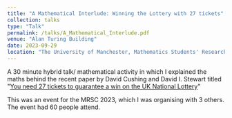 ```yaml
---
title: "A Mathematical Interlude: Winning the Lottery with 27 tickets"
collection: talks
type: "Talk"
permalink: /talks/A_Mathematical_Interlude.pdf
venue: "Alan Turing Building"
date: 2023-09-29
location: "The University of Manchester, Mathematics Students' Research Conference 2023"
---
```

A 30 minute hybrid talk/ mathematical activity in which I explained the maths behind the recent paper by David Cushing and David I. Stewart titled "[You need 27 tickets to guarantee a win on the UK National Lottery](https://arxiv.org/abs/2307.12430)"

This was an event for the MRSC 2023, which I was organising with 3 others. The event had 60 people attend. 

